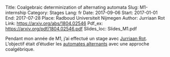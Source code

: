 Title: Coalgebraic determinization of alternating automata
Slug: M1-internship
Category: Stages
Lang: fr
Date: 2017-09-06
Start: 2017-01-01
End: 2017-07-28
Place: Radboud Universiteit Nijmegen
Author: Jurriaan Rot
Link: https://arxiv.org/abs/1804.02546
Pdf_ex: https://arxiv.org/pdf/1804.02546.pdf
Slides_loc: Slides_M1.pdf

Pendant mon année de M1, j’ai effectué un stage avec [Jurriaan Rot](http://jurriaan.me/).
L’objectif était d’étudier les [automates alternants](https://fr.wikipedia.org/wiki/Automate_fini_alternant) avec une approche coalgébrique.